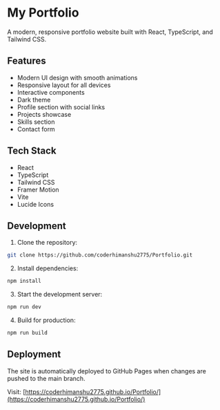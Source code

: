 # My Portfolio

A modern, responsive portfolio website built with React, TypeScript, and Tailwind CSS.

## Features

- Modern UI design with smooth animations
- Responsive layout for all devices
- Interactive components
- Dark theme
- Profile section with social links
- Projects showcase
- Skills section
- Contact form

## Tech Stack

- React
- TypeScript
- Tailwind CSS
- Framer Motion
- Vite
- Lucide Icons

## Development

1. Clone the repository:
```bash
git clone https://github.com/coderhimanshu2775/Portfolio.git
```

2. Install dependencies:
```bash
npm install
```

3. Start the development server:
```bash
npm run dev
```

4. Build for production:
```bash
npm run build
```

## Deployment

The site is automatically deployed to GitHub Pages when changes are pushed to the main branch.

Visit: [https://coderhimanshu2775.github.io/Portfolio/](https://coderhimanshu2775.github.io/Portfolio/) 